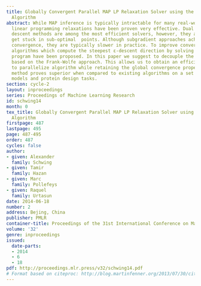 ```yaml
---
title: Globally Convergent Parallel MAP LP Relaxation Solver using the Frank-Wolfe
  Algorithm
abstract: While MAP inference is typically intractable for many real-world applications,
  linear programming relaxations have been proven very effective. Dual block-coordinate
  descent methods are among the most efficient solvers, however, they are prone to
  get stuck in sub-optimal  points. Although subgradient approaches achieve global
  convergence, they are typically slower in practice. To improve convergence speed,
  algorithms which compute the steepest ε-descent direction by solving a quadratic
  program have been proposed. In this paper we suggest to decouple the quadratic program
  based on the Frank-Wolfe approach. This allows us to obtain an efficient and easy
  to parallelize algorithm while retaining the global convergence properties. Our
  method proves superior when compared to existing algorithms on a set of spin-glass
  models and protein design tasks.
section: cycle-2
layout: inproceedings
series: Proceedings of Machine Learning Research
id: schwing14
month: 0
tex_title: Globally Convergent Parallel MAP LP Relaxation Solver using the Frank-Wolfe
  Algorithm
firstpage: 487
lastpage: 495
page: 487-495
order: 487
cycles: false
author:
- given: Alexander
  family: Schwing
- given: Tamir
  family: Hazan
- given: Marc
  family: Pollefeys
- given: Raquel
  family: Urtasun
date: 2014-06-18
number: 2
address: Bejing, China
publisher: PMLR
container-title: Proceedings of the 31st International Conference on Machine Learning
volume: '32'
genre: inproceedings
issued:
  date-parts:
  - 2014
  - 6
  - 18
pdf: http://proceedings.mlr.press/v32/schwing14.pdf
# Format based on citeproc: http://blog.martinfenner.org/2013/07/30/citeproc-yaml-for-bibliographies/
---
```

